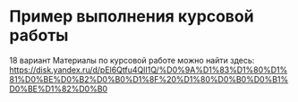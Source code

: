# Пример выполнения курсовой работы
18 вариант
Материалы по курсовой работе можно найти здесь:
https://disk.yandex.ru/d/pEl6Qtfu4QlI1Q/%D0%9A%D1%83%D1%80%D1%81%D0%BE%D0%B2%D0%B0%D1%8F%20%D1%80%D0%B0%D0%B1%D0%BE%D1%82%D0%B0
